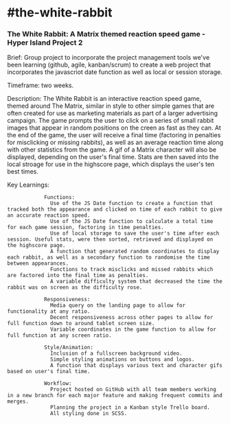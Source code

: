 <h1>#the-white-rabbit</h1>
<h3>The White Rabbit: A Matrix themed reaction speed game - Hyper Island Project 2</h2>

Brief: Group project to incorporate the project management tools we've been learning (github, agile, kanban/scrum) to create a web project that incorporates the javascriot date function as well as local or session storage.

Timeframe: two weeks.

Description: The White Rabbit is an interactive reaction speed game, themed around The Matrix, similar in style to other simple games that are often created for use as marketing materials as part of a larger advertising campaign. The game prompts the user to click on a series of small rabbit images that appear in random positions on the creen as fast as they can. At the end of the game, the user will receive a final time (factoring in penalties for misclicking or missing rabbits), as well as an average reaction time along with other statistics from the game. A gif of a Matrix character will also be displayed, depending on the user's final time. Stats are then saved into the local stroage for use in the highscore page, which displays the user's ten best times.

Key Learnings:

                Functions:
                  Use of the JS Date function to create a function that tracked both the appearance and clicked on time of each rabbit to give an accurate reaction speed.
                  Use of the JS Date function to calculate a total time for each game session, factoring in time penalties.
                  Use of local storage to save the user's time after each session. Useful stats, were then sorted, retrieved and displayed on the highscore page.
                  A function that generated random coordinates to display each rabbit, as well as a secondary function to randomise the time between appearances.
                  Functions to track misclicks and missed rabbits which are factored into the final time as penalties.
                  A variable difficulty system that decreased the time the rabbit was on screen as the difficulty rose.

                Responsiveness:
                  Media query on the landing page to allow for functionality at any ratio.
                  Decent responsiveness across other pages to allow for full function down to around tablet screen size.
                  Variable coordinates in the game function to allow for full function at any screen ratio.
                
                Style/Animation:
                  Inclusion of a fullscreen background video.
                  Simple styling animations on buttons and logos.
                  A function that displays various text and character gifs based on user's final time.
                  
                Workflow:
                  Project hosted on GitHub with all team members working in a new branch for each major feature and making frequent commits and merges.
                  Planning the project in a Kanban style Trello board.
                  All styling done in SCSS.
                  
                  
